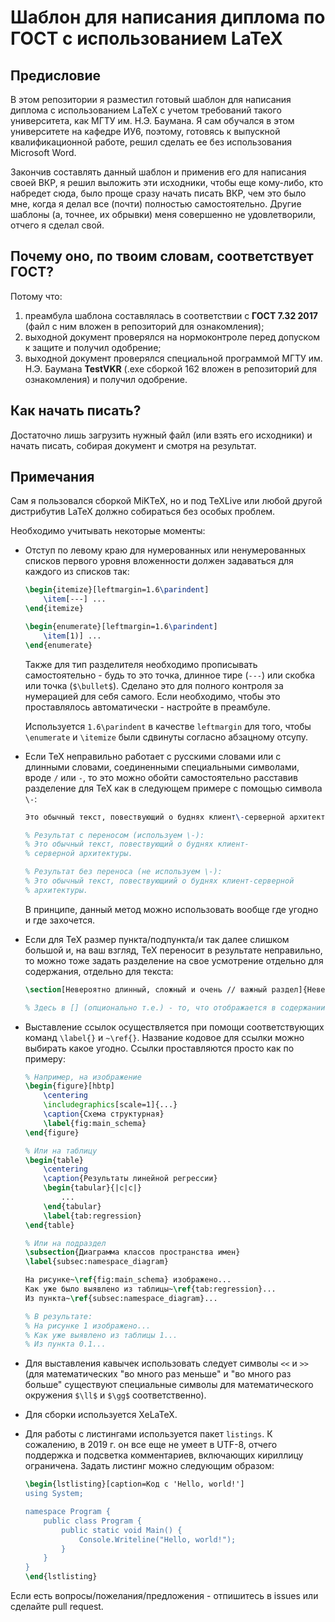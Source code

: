 # Шаблон для написания диплома по ГОСТ с использованием LaTeX
## Предисловие
В этом репозитории я разместил готовый шаблон для написания диплома с использованием LaTeX с учетом требований такого университета, как МГТУ им. Н.Э. Баумана. Я сам обучался в этом университете на кафедре ИУ6, поэтому, готовясь к выпускной квалификационной работе, решил сделать ее без использования Microsoft Word.

Закончив составлять данный шаблон и применив его для написания своей ВКР, я решил выложить эти исходники, чтобы еще кому-либо, кто набредет сюда, было проще сразу начать писать ВКР, чем это было мне, когда я делал все (почти) полностью самостоятельно. Другие шаблоны (а, точнее, их обрывки) меня совершенно не удовлетворили, отчего я сделал свой.

## Почему оно, по твоим словам, соответствует ГОСТ?
Потому что:
1. преамбула шаблона составлялась в соответствии с **ГОСТ 7.32 2017** (файл с ним вложен в репозиторий для ознакомления);
2. выходной документ проверялся на нормоконтроле перед допуском к защите и получил одобрение;
3. выходной документ проверялся специальной программой МГТУ им. Н.Э. Баумана **TestVKR** (.exe сборкой 162 вложен в репозиторий для ознакомления) и получил одобрение.

## Как начать писать?
Достаточно лишь загрузить нужный файл (или взять его исходники) и начать писать, собирая документ и смотря на результат. 

## Примечания
Сам я пользовался сборкой MiKTeX, но и под TeXLive или любой другой дистрибутив LaTeX должно собираться без особых проблем.

Необходимо учитывать некоторые моменты:
- Отступ по левому краю для нумерованных или ненумерованных списков первого уровня вложенности должен задаваться для каждого из списков так:

	``` tex
	\begin{itemize}[leftmargin=1.6\parindent]
		\item[---] ...
	\end{itemize}

	\begin{enumerate}[leftmargin=1.6\parindent]
		\item[1)] ...
	\end{enumerate}
	```

	Также для тип разделителя необходимо прописывать самостоятельно - будь то это точка, длинное тире (`---`) или скобка или точка (`$\bullet$`). Сделано это для полного контроля за нумерацией для себя самого. Если необходимо, чтобы это проставлялось автоматически - настройте в преамбуле.
	
	Используется `1.6\parindent` в качестве `leftmargin` для того, чтобы `\enumerate` и `\itemize` были сдвинуты согласно абзацному отсупу.

- Если TeX неправильно работает с русскими словами или с длинными словами, соединенными специальными символами, вроде `/` или `-`, то это можно обойти самостоятельно расставив разделение для TeX как в следующем примере с помощью символа `\-`:

	``` tex
	Это обычный текст, повествующий о буднях клиент\-серверной архитектуры.

	% Результат с переносом (используем \-):
	% Это обычный текст, повествующий о буднях клиент-
	% серверной архитектуры.

	% Результат без переноса (не используем \-):
	% Это обычный текст, повествующиий о буднях клиент-серверной
	% архитектуры.
	```

	В принципе, данный метод можно использовать вообще где угодно и где захочется.

- Если для TeX размер пункта/подпункта/и так далее слишком большой и, на ваш взгляд, TeX переносит в результате неправильно, то можно тоже задать разделение на свое усмотрение отдельно для содержания, отдельно для текста:

	``` tex
	\section[Невероятно длинный, сложный и очень // важный раздел]{Невероятно длинный, сложный и очень важный // раздел}

	% Здесь в [] (опционально т.е.) - то, что отображается в содержании, а в {} - то, что отображается в тексте. Притом, можно их не делать одинаковыми, но для диплома это критично.
	```

- Выставление ссылок осуществляется при помощи соответствующих команд `\label{}` и `~\ref{}`. Название кодовое для ссылки можно выбирать какое угодно. Ссылки проставляются просто как по примеру:

	``` tex
	% Например, на изображение
	\begin{figure}[hbtp]
		\centering
		\includegraphics[scale=1]{...}
		\caption{Схема структурная}
		\label{fig:main_schema}
	\end{figure}

	% Или на таблицу
	\begin{table}
		\centering
		\caption{Результаты линейной регрессии}
		\begin{tabular}{|c|c|}
			...
		\end{tabular}
		\label{tab:regression}
	\end{table}

	% Или на подраздел
	\subsection{Диаграмма классов пространства имен}
	\label{subsec:namespace_diagram}

	На рисунке~\ref{fig:main_schema} изображено...
	Как уже было выявлено из таблицы~\ref{tab:regression}...
	Из пункта~\ref{subsec:namespace_diagram}...

	% В результате:
	% На рисунке 1 изображено...
	% Как уже выявлено из таблицы 1...
	% Из пункта 0.1...
	```

- Для выставления кавычек использовать следует символы `<<` и `>>` (для математических "во много раз меньше" и "во много раз больше" существуют специальные символы для математического окружения `$\ll$` и `$\gg$` соответственно).
- Для сборки используется XeLaTeX.
- Для работы с листингами используется пакет `listings`. К сожалению, в 2019 г. он все еще не умеет в UTF-8, отчего поддержка и подсветка комментариев, включающих кириллицу ограничена. Задать листинг можно следующим образом:

	``` tex
	\begin{lstlisting}[caption=Код с 'Hello, world!']
	using System;

	namespace Program {
		public class Program {
			public static void Main() {
				Console.Writeline("Hello, world!");
			}
		}
	}
	\end{lstlisting}
	```


Если есть вопросы/пожелания/предложения - отпишитесь в issues или сделайте pull request.

